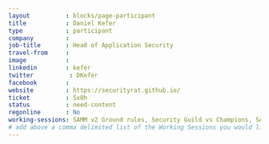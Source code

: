 ```yaml
---
layout          : blocks/page-participant
title           : Daniel Kefer
type            : participant
company         :
job-title       : Head of Application Security
travel-from     :
image           :
linkedin        : kefer
twitter          : DKefer
facebook        :
website         : https://securityrat.github.io/
ticket          : 5x8h
status          : need-content
regonline       : No
working-sessions: SAMM v2 Ground rules, Security Guild vs Champions, SAMM Core Model Update, SAMM Core Model Update, Agile Practices for Security Teams, Securing the CI Pipeline, Security Champions, Threat Modeling Templates, SAMM - Core Model Update 3 - Implementation, Writing Security Tests, Threat Modeling Cheat Sheet & Lightweight Threat Modeling (Part I), Threat Modeling Cheat Sheet & Lightweight Threat Modeling (Part II), SAMM - Core Metrics, Integrating Security into an Spotify Model, Using Security Risks to Measure Agile Practices, 
# add above a comma delimited list of the Working Sessions you would like to attend (use the session's title)
---
```

